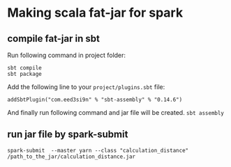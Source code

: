 # Making scala fat-jar for spark

## compile fat-jar in sbt

Run following command in project folder:
```
sbt compile
sbt package
```

Add the following line to your `project/plugins.sbt` file:
```
addSbtPlugin("com.eed3si9n" % "sbt-assembly" % "0.14.6")
```

And finally run following command and jar file will be created.
```sbt assembly```

## run jar file by spark-submit

```
spark-submit  --master yarn --class "calculation_distance" /path_to_the_jar/calculation_distance.jar
```
